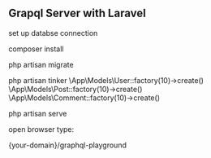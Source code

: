 ## Grapql Server with Laravel

set up databse connection 

composer install

php artisan migrate

php artisan tinker
\App\Models\User::factory(10)->create()
\App\Models\Post::factory(10)->create()
\App\Models\Comment::factory(10)->create()

php artisan serve

open browser type:

{your-domain}/graphql-playground